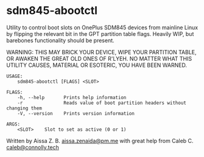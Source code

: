 # sdm845-abootctl
Utility to control boot slots on OnePlus SDM845 devices from mainline Linux by flipping the relevant bit in the GPT partition table flags. Heavily WIP, but barebones functionality should be present.

WARNING: THIS MAY BRICK YOUR DEVICE, WIPE YOUR PARTITION TABLE, OR AWAKEN THE GREAT OLD ONES OF R'LYEH. NO MATTER WHAT THIS UTILITY CAUSES, MATERIAL OR ESOTERIC, YOU HAVE BEEN WARNED.
```
USAGE:
    sdm845-abootctl [FLAGS] <SLOT>

FLAGS:
    -h, --help       Prints help information
    -r               Reads value of boot partition headers without changing them
    -V, --version    Prints version information

ARGS:
    <SLOT>    Slot to set as active (0 or 1)
```
Written by Aissa Z. B. <aissa.zenaida@pm.me> with great help from Caleb C. <caleb@connolly.tech>
